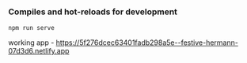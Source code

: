 ### Compiles and hot-reloads for development
```
npm run serve
```

working app - https://5f276dcec63401fadb298a5e--festive-hermann-07d3d6.netlify.app

